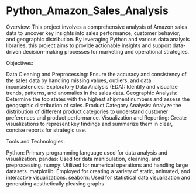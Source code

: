 # Python_Amazon_Sales_Analysis

Overview:
This project involves a comprehensive analysis of Amazon sales data to uncover key insights into sales performance, customer behavior, and geographic distribution. By leveraging Python and various data analysis libraries, this project aims to provide actionable insights and support data-driven decision-making processes for marketing and operational strategies.

Objectives:

Data Cleaning and Preprocessing: Ensure the accuracy and consistency of the sales data by handling missing values, outliers, and data inconsistencies.
Exploratory Data Analysis (EDA): Identify and visualize trends, patterns, and anomalies in the sales data.
Geographic Analysis: Determine the top states with the highest shipment numbers and assess the geographic distribution of sales.
Product Category Analysis: Analyze the distribution of different product categories to understand customer preferences and product performance.
Visualization and Reporting: Create visualizations to represent key findings and summarize them in clear, concise reports for strategic use.

Tools and Technologies:

Python: Primary programming language used for data analysis and visualization.
pandas: Used for data manipulation, cleaning, and preprocessing.
numpy: Utilized for numerical operations and handling large datasets.
matplotlib: Employed for creating a variety of static, animated, and interactive visualizations.
seaborn: Used for statistical data visualization and generating aesthetically pleasing graphs
